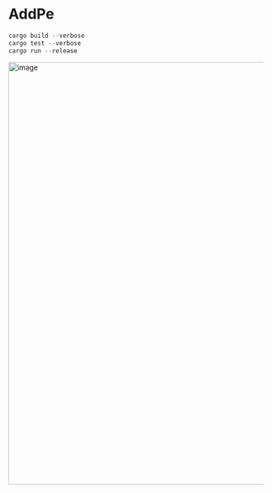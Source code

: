 # AddPe

```rust
cargo build --verbose
cargo test --verbose
cargo run --release
```

<img width="835" alt="image" src="https://github.com/noob-Engle/AddPe/assets/82130997/24f55405-9e69-404e-afe0-f2e456b9030b">
